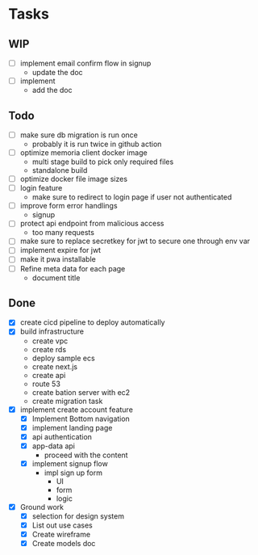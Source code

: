 # Tasks
## WIP
- [ ] implement email confirm flow in signup
    - update the doc
- [ ] implement 
    - add the doc

## Todo
- [ ] make sure db migration is run once
    - probably it is run twice in github action
- [ ] optimize memoria client docker image
    - multi stage build to pick only required files
    - standalone build
- [ ] optimize docker file image sizes
- [ ] login feature
    - make sure to redirect to login page if user not authenticated
- [ ] improve form error handlings
    - signup
- [ ] protect api endpoint from malicious access
    - too many requests
- [ ] make sure to replace secretkey for jwt to secure one through env var
- [ ] implement expire for jwt
- [ ] make it pwa installable
- [ ] Refine meta data for each page
    - document title

## Done
- [x] create cicd pipeline to deploy automatically
- [x] build infrastructure
    - create vpc
    - create rds
    - deploy sample ecs
    - create next.js
    - create api
    - route 53
    - create bation server with ec2
    - create migration task
- [x] implement create account feature
    - [x] Implement Bottom navigation
    - [x] implement landing page
    - [x] api authentication
    - [x] app-data api
        - proceed with the content
    - [x] implement signup flow
        - impl sign up form
            - UI
            - form
            - logic
- [x] Ground work
    - [x] selection for design system
    - [x] List out use cases
    - [x] Create wireframe
    - [x] Create models doc
